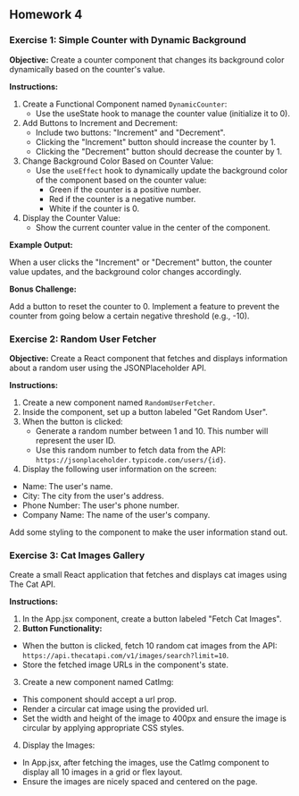 ## Homework 4

### Exercise 1: Simple Counter with Dynamic Background

**Objective:**
Create a counter component that changes its background color dynamically based on the counter's value.

**Instructions:**

1. Create a Functional Component named `DynamicCounter`:
   - Use the useState hook to manage the counter value (initialize it to 0).
2. Add Buttons to Increment and Decrement:
   - Include two buttons: "Increment" and "Decrement".
   - Clicking the "Increment" button should increase the counter by 1.
   - Clicking the "Decrement" button should decrease the counter by 1.
3. Change Background Color Based on Counter Value:
   - Use the `useEffect` hook to dynamically update the background color of the component based on the counter value:
     - Green if the counter is a positive number.
     - Red if the counter is a negative number.
     - White if the counter is 0.
4. Display the Counter Value:
   - Show the current counter value in the center of the component.

**Example Output:**

When a user clicks the "Increment" or "Decrement" button, the counter value updates, and the background color changes accordingly.

**Bonus Challenge:**

Add a button to reset the counter to 0.
Implement a feature to prevent the counter from going below a certain negative threshold (e.g., -10).

### Exercise 2: Random User Fetcher

**Objective:**
Create a React component that fetches and displays information about a random user using the JSONPlaceholder API.

**Instructions:**

1. Create a new component named `RandomUserFetcher`.
2. Inside the component, set up a button labeled "Get Random User".
3. When the button is clicked:
   - Generate a random number between 1 and 10. This number will represent the user ID.
   - Use this random number to fetch data from the API: `https://jsonplaceholder.typicode.com/users/{id}`.
4. Display the following user information on the screen:

- Name: The user's name.
- City: The city from the user's address.
- Phone Number: The user's phone number.
- Company Name: The name of the user's company.

Add some styling to the component to make the user information stand out.

### Exercise 3: Cat Images Gallery

Create a small React application that fetches and displays cat images using The Cat API.

**Instructions:**

1. In the App.jsx component, create a button labeled "Fetch Cat Images".
2. **Button Functionality:**

- When the button is clicked, fetch 10 random cat images from the API: `https://api.thecatapi.com/v1/images/search?limit=10`.
- Store the fetched image URLs in the component's state.

3. Create a new component named CatImg:

- This component should accept a url prop.
- Render a circular cat image using the provided url.
- Set the width and height of the image to 400px and ensure the image is circular by applying appropriate CSS styles.

4. Display the Images:

- In App.jsx, after fetching the images, use the CatImg component to display all 10 images in a grid or flex layout.
- Ensure the images are nicely spaced and centered on the page.